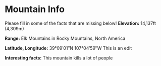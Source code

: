 # Mountain Info
Please fill in some of the facts that are missing below!
**Elevation:**
14,137ft (4,309m)

**Range:**
Elk Mountains in Rocky Mountains, North America

**Latitude, Longitude:**
39°09′01″N 107°04′59″W This is an edit

**Interesting facts:**
This mountain kills a lot of people

